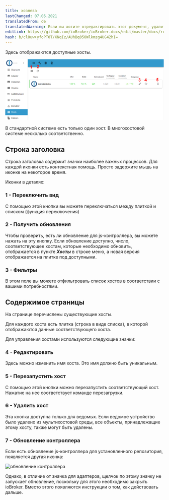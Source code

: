 ```yaml
---
title: хозяева
lastChanged: 07.05.2021
translatedFrom: de
translatedWarning: Если вы хотите отредактировать этот документ, удалите поле «translationFrom», в противном случае этот документ будет снова автоматически переведен
editLink: https://github.com/ioBroker/ioBroker.docs/edit/master/docs/ru/admin/hosts.md
hash: b/cl0uw+yfoPT0T/XNqIz/AUhBq050Wlkmzg4UG42hI=
---
```

Здесь отображаются доступные хосты.

![Страница хостов](../../de/admin/media/ADMIN_Hosts_numbers.png)

В стандартной системе есть только один хост. В многохостовой системе несколько соответственно.

## Строка заголовка
Строка заголовка содержит значки наиболее важных процессов. Для каждой иконки есть контекстная помощь. Просто задержите мышь на иконке на некоторое время.

Иконки в деталях:

### 1 - Переключить вид
С помощью этой кнопки вы можете переключаться между плиткой и списком (функция переключения)

### 2 - Получить обновления
Чтобы проверить, есть ли обновление для js-контроллера, вы можете нажать на эту кнопку. Если обновление доступно, число, соответствующее хостам, которые необходимо обновить, отображается в пункте ***Хосты*** в строке меню, а новая версия отображается на плитке под доступными.

### 3 - Фильтры
В этом поле вы можете отфильтровать список хостов в соответствии с вашими потребностями.

## Содержимое страницы
На странице перечислены существующие хосты.

Для каждого хоста есть плитка (строка в виде списка), в которой отображаются данные соответствующего хоста.

Для управления хостами используются следующие значки:

### 4 - Редактировать
Здесь можно изменить имя хоста. Это имя должно быть уникальным.

### 5 - Перезапустить хост
С помощью этой кнопки можно перезапустить соответствующий хост. Нажатие на нее соответствует команде перезагрузки.

### 6 - Удалить хост
Эта кнопка доступна только для ведомых. Если ведомое устройство было удалено из мультихостовой среды, все объекты, принадлежащие этому хосту, также могут быть удалены.

### 7 - Обновление контроллера
Если есть обновление js-контроллера для установленного репозитория, появляется другая иконка:

![обновление контроллера](../../de/admin/media/ADMIN_Hosts_update.png)

Однако, в отличие от значка для адаптеров, щелчок по этому значку не запускает обновление, поскольку для этого необходимо закрыть ioBroker. Вместо этого появляются инструкции о том, как действовать дальше.